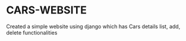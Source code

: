# CARS-WEBSITE
Created a simple website using django which has Cars details list, add, delete functionalities
